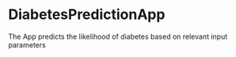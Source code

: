 # DiabetesPredictionApp
 The App predicts the likelihood of diabetes based on relevant input parameters
